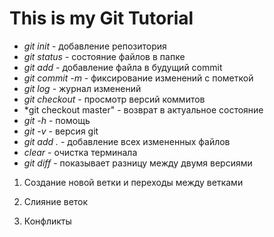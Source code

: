 # This is my Git Tutorial

* *git init* - добавление репозитория
* *git status* - состояние файлов в папке
* *git add* - добавление файла в будущий commit
* *git commit -m* - фиксирование изменений с пометкой
* *git log* - журнал изменений
* *git checkout* - просмотр версий коммитов
* *git checkout master" - возврат в актуальное состояние
* *git -h* - помощь
* *git -v* - версия git
* *git add .* - добавление всех измененных файлов
* *clear* - очистка терминала
* *git diff* - показывает разницу между двумя версиями

1. Создание новой ветки и переходы между ветками

2. Слияние веток

3. Конфликты
